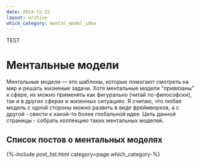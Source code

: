 ```yaml
---
date: 2024-12-15
layout: archive
which_category: mental_model_idea
---
```


TEST
# Ментальные модели
Ментальные модели — это шаблоны, которые помогают смотреть на мир и решать жизненые задачи. Хотя ментальные модели "привязаны" к сфере, их можно применять как фигурально (читай по-философски), так и в других сферах и жизенных ситуациях. Я считаю, что любая модель с одной стороны можно развить в виде фреймворков, а с другой - свести к какой-то более глобальной идее.
Цель данной страницы - собрать коллекцию таких ментальных моделей.
## Список постов о ментальных моделях
{%-include post_list.html category=page.which_category-%}
